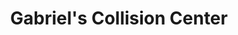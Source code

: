 ---
title: "Gabriel's Collision Center"
url: /brooklyn/gabriels-collision-center/
shop: car repair
---